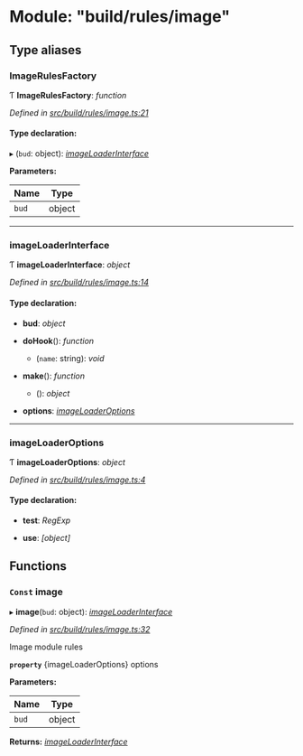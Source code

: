 # Module: "build/rules/image"

## Type aliases

###  ImageRulesFactory

Ƭ **ImageRulesFactory**: *function*

*Defined in [src/build/rules/image.ts:21](https://github.com/roots/bud-support/blob/bd00b72/src/build/rules/image.ts#L21)*

#### Type declaration:

▸ (`bud`: object): *[imageLoaderInterface](_build_rules_image_.md#imageloaderinterface)*

**Parameters:**

Name | Type |
------ | ------ |
`bud` | object |

___

###  imageLoaderInterface

Ƭ **imageLoaderInterface**: *object*

*Defined in [src/build/rules/image.ts:14](https://github.com/roots/bud-support/blob/bd00b72/src/build/rules/image.ts#L14)*

#### Type declaration:

* **bud**: *object*

* **doHook**(): *function*

  * (`name`: string): *void*

* **make**(): *function*

  * (): *object*

* **options**: *[imageLoaderOptions](_build_rules_image_.md#imageloaderoptions)*

___

###  imageLoaderOptions

Ƭ **imageLoaderOptions**: *object*

*Defined in [src/build/rules/image.ts:4](https://github.com/roots/bud-support/blob/bd00b72/src/build/rules/image.ts#L4)*

#### Type declaration:

* **test**: *RegExp*

* **use**: *[object]*

## Functions

### `Const` image

▸ **image**(`bud`: object): *[imageLoaderInterface](_build_rules_image_.md#imageloaderinterface)*

*Defined in [src/build/rules/image.ts:32](https://github.com/roots/bud-support/blob/bd00b72/src/build/rules/image.ts#L32)*

Image module rules

**`property`** {imageLoaderOptions} options

**Parameters:**

Name | Type |
------ | ------ |
`bud` | object |

**Returns:** *[imageLoaderInterface](_build_rules_image_.md#imageloaderinterface)*
